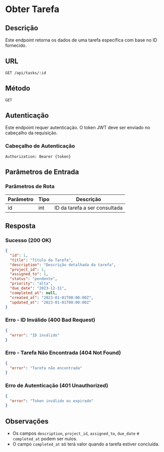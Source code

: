# Obter Tarefa

## Descrição
Este endpoint retorna os dados de uma tarefa específica com base no ID fornecido.

## URL
```
GET /api/tasks/:id
```

## Método
`GET`

## Autenticação
Este endpoint requer autenticação. O token JWT deve ser enviado no cabeçalho da requisição.

### Cabeçalho de Autenticação
```
Authorization: Bearer {token}
```

## Parâmetros de Entrada
### Parâmetros de Rota
| Parâmetro | Tipo | Descrição |
|-----------|------|-----------|
| id        | int  | ID da tarefa a ser consultada |

## Resposta
### Sucesso (200 OK)
```json
{
  "id": 1,
  "title": "Título da Tarefa",
  "description": "Descrição detalhada da tarefa",
  "project_id": 1,
  "assigned_to": 1,
  "status": "pendente",
  "priority": "alta",
  "due_date": "2023-12-31",
  "completed_at": null,
  "created_at": "2023-01-01T00:00:00Z",
  "updated_at": "2023-01-01T00:00:00Z"
}
```

### Erro - ID Inválido (400 Bad Request)
```json
{
  "error": "ID inválido"
}
```

### Erro - Tarefa Não Encontrada (404 Not Found)
```json
{
  "error": "Tarefa não encontrada"
}
```

### Erro de Autenticação (401 Unauthorized)
```json
{
  "error": "Token inválido ou expirado"
}
```

## Observações
- Os campos `description`, `project_id`, `assigned_to`, `due_date` e `completed_at` podem ser nulos.
- O campo `completed_at` só terá valor quando a tarefa estiver concluída.
